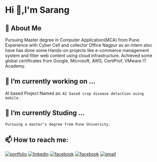 

# Hi 👋,I'm Sarang 


## 🚀 About Me

  Pursuing Master degree in Computer Application(MCA) from Pune. Experience with Cyber Cell and 
  collector Office Nagpur as an intern also have has done some Hands-on projects like e-commerce management system and filter web content using cloud infrastructure. Achieved some global certificates from Google, Microsoft, AWS, CertiProf, VMware IT Academy.


## 🔭 I’m currently working on ...

  AI based Project Named as: `AI based crop disease detaction using mobile.`


## 🌱 I’m currently Studing ...
  
   `Pursuing a master's degree from Pune University.`

## 📫 How to reach me: 

[![portfolio](https://img.shields.io/badge/my_portfolio-000?style=for-the-badge&logo=ko-fi&logoColor=white)](https://saranglokhande.me/)
[![linkedin](https://img.shields.io/badge/linkedin-0A66C2?style=for-the-badge&logo=linkedin&logoColor=white)](https://www.linkedin.com/in/sarang-lokhande-bb7a19191/)
[![facebook](https://img.shields.io/badge/Instagram-E4405F?style=for-the-badge&logo=instagram&logoColor=white)](https://www.instagram.com/sarang_246/?hl=en)
[![facebook](https://img.shields.io/badge/Facebook-1877F2?style=for-the-badge&logo=facebook&logoColor=white)](https://www.facebook.com/saranglokhande657)
[![gmail](https://img.shields.io/badge/Gmail-D14836?style=for-the-badge&logo=gmail&logoColor=white)](https://mail.google.com/mail/u/0/#sent?compose=CllgCJlGVVvNfgNJNcFDXvJsPBVQFLlrvPHlWMWDlPvcszzQcjbMwWKkjBrGMbdxpkdrwznDDVV)

